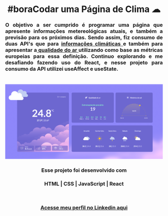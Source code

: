 # <h1 align="center"> __#boraCodar uma Página de Clima__ ☁ </h1>


#### <h3 align="justify">O objetivo a ser cumprido é programar uma página que apresente informações metereológicas atuais, e também a previsão para os próximos dias. Sendo assim, fiz consumo de duas API's que para <a href="https://open-meteo.com/en/docs"> informações climáticas </a> e também para apresentar a<a href="https://open-meteo.com/en/docs/air-quality-api#"> qualidade do ar </a>utilizando como base as métricas europeias para essa definição. Continuo explorando e me desafiando fazendo uso do React, e nesse projeto para consumo da API utilizei <strong>useAffect</strong> e <strong>useState</strong>.</h3>
#
<p align="center">
  <img src="preview.png">
</p>



#### <h3 align="center"> Esse projeto foi desenvolvido com </h3>
### <p align="center"> __HTML | CSS | JavaScript | React__ </p>
<br>

### <h3 align="center"> [Acesse meu perfil no Linkedin aqui](https://www.linkedin.com/in/tthayza-oliveira/) </h3>
